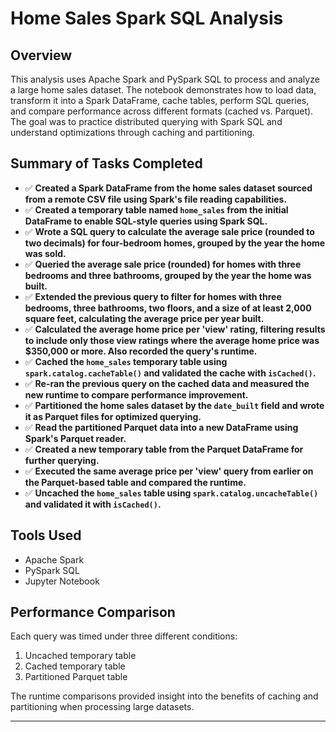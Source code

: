 # Home Sales Spark SQL Analysis

## Overview

This analysis uses Apache Spark and PySpark SQL to process and analyze a large home sales dataset. The notebook demonstrates how to load data, transform it into a Spark DataFrame, cache tables, perform SQL queries, and compare performance across different formats (cached vs. Parquet). The goal was to practice distributed querying with Spark SQL and understand optimizations through caching and partitioning.

## Summary of Tasks Completed

- ✅ **Created a Spark DataFrame from the home sales dataset sourced from a remote CSV file using Spark's file reading capabilities.**
- ✅ **Created a temporary table named `home_sales` from the initial DataFrame to enable SQL-style queries using Spark SQL.**
- ✅ **Wrote a SQL query to calculate the average sale price (rounded to two decimals) for four-bedroom homes, grouped by the year the home was sold.**
- ✅ **Queried the average sale price (rounded) for homes with three bedrooms and three bathrooms, grouped by the year the home was built.**
- ✅ **Extended the previous query to filter for homes with three bedrooms, three bathrooms, two floors, and a size of at least 2,000 square feet, calculating the average price per year built.**
- ✅ **Calculated the average home price per 'view' rating, filtering results to include only those view ratings where the average home price was $350,000 or more. Also recorded the query's runtime.**
- ✅ **Cached the `home_sales` temporary table using `spark.catalog.cacheTable()` and validated the cache with `isCached()`.**
- ✅ **Re-ran the previous query on the cached data and measured the new runtime to compare performance improvement.**
- ✅ **Partitioned the home sales dataset by the `date_built` field and wrote it as Parquet files for optimized querying.**
- ✅ **Read the partitioned Parquet data into a new DataFrame using Spark's Parquet reader.**
- ✅ **Created a new temporary table from the Parquet DataFrame for further querying.**
- ✅ **Executed the same average price per 'view' query from earlier on the Parquet-based table and compared the runtime.**
- ✅ **Uncached the `home_sales` table using `spark.catalog.uncacheTable()` and validated it with `isCached()`.**

## Tools Used

- Apache Spark
- PySpark SQL
- Jupyter Notebook

## Performance Comparison

Each query was timed under three different conditions:
1. Uncached temporary table
2. Cached temporary table
3. Partitioned Parquet table

The runtime comparisons provided insight into the benefits of caching and partitioning when processing large datasets.

---

